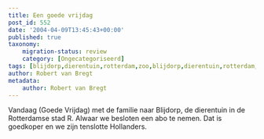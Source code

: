 ```yaml
---
title: Een goede vrijdag
post_id: 552
date: '2004-04-09T13:45:43+00:00'
published: true
taxonomy:
    migration-status: review
    category: [Ongecategoriseerd]
tags: [blijdorp,dierentuin,rotterdam,zoo,blijdorp,dierentuin,rotterdam,zoo]
author: Robert van Bregt
metadata:
    author: Robert van Bregt
---
```

Vandaag (Goede Vrijdag) met de familie naar Blijdorp, de dierentuin in de Rotterdamse stad R. Alwaar we besloten een abo te nemen. Dat is goedkoper en we zijn tenslotte Hollanders.